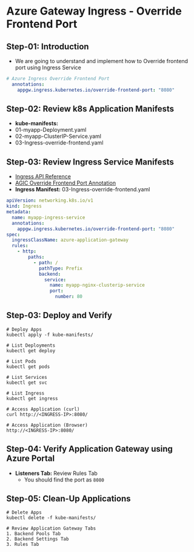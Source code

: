 # Azure Gateway Ingress - Override Frontend Port

## Step-01: Introduction
- We are going to understand and implement how to Override frontend port using Ingress Service
```yaml
# Azure Ingress Override Frontend Port
  annotations:
    appgw.ingress.kubernetes.io/override-frontend-port: "8080"
```

## Step-02: Review k8s Application Manifests
- **kube-manifests:** 
- 01-myapp-Deployment.yaml
- 02-myapp-ClusterIP-Service.yaml
- 03-Ingress-override-frontend.yaml

## Step-03: Review Ingress Service Manifests
- [Ingress API Reference](https://kubernetes.io/docs/reference/generated/kubernetes-api/v1.28/)
- [AGIC Override Frontend Port Annotation](https://azure.github.io/application-gateway-kubernetes-ingress/annotations/#override-frontend-port)
- **Ingress Manifest:** 03-Ingress-override-frontend.yaml
```yaml
apiVersion: networking.k8s.io/v1
kind: Ingress
metadata:
  name: myapp-ingress-service
  annotations:
    appgw.ingress.kubernetes.io/override-frontend-port: "8080"
spec:
  ingressClassName: azure-application-gateway
  rules:
    - http:
        paths:
          - path: /
            pathType: Prefix
            backend:
              service:
                name: myapp-nginx-clusterip-service
                port: 
                  number: 80      
```

## Step-03: Deploy and Verify
```t
# Deploy Apps
kubectl apply -f kube-manifests/

# List Deployments
kubectl get deploy

# List Pods
kubectl get pods

# List Services
kubectl get svc

# List Ingress
kubectl get ingress

# Access Application (curl)
curl http://<INGRESS-IP>:8080/

# Access Application (Browser)
http://<INGRESS-IP>:8080/
```

## Step-04: Verify Application Gateway using Azure Portal
- **Listeners Tab:** Review Rules Tab 
  - You should find the port as `8080`

## Step-05: Clean-Up Applications
```t
# Delete Apps
kubectl delete -f kube-manifests/

# Review Application Gateway Tabs
1. Backend Pools Tab 
2. Backend Settings Tab
3. Rules Tab
```
